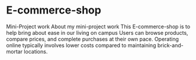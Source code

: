 # E-commerce-shop
Mini-Project work
About my mini-project work
This E-commerce-shop is to help bring about ease in our living on campus
Users can browse products, compare prices, and complete purchases at their own pace.
Operating online typically involves lower costs compared to maintaining brick-and-mortar locations.
